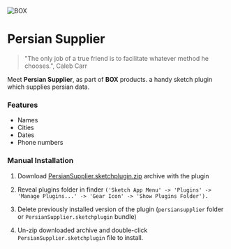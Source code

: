 ![BOX](http://s8.picofile.com/file/8340119850/box_header.png)

# Persian Supplier

> "The only job of a true friend is to facilitate whatever method he chooses.", Caleb Carr

Meet **Persian Supplier**, as part of **BOX** products. a handy sketch plugin which supplies persian data.

<h3>Features</h3>
<ul>
  <li>Names</li>
  <li>Cities</li>
  <li>Dates</li>
  <li>Phone numbers</li>
</ul>

<h3>Manual Installation</h3>

1. Download [PersianSupplier.sketchplugin.zip](https://github.com/hiradarshadi/PersianSupplier/releases/download/1.0/persiansupplier.sketchplugin.zip "here") archive with the plugin

2. Reveal plugins folder in finder `('Sketch App Menu' -> 'Plugins' -> 'Manage Plugins...' -> 'Gear Icon' -> 'Show Plugins Folder').`

3. Delete previously installed version of the plugin (`persiansupplier` folder or `PersianSupplier.sketchplugin` bundle)

4. Un-zip downloaded archive and double-click `PersianSupplier.sketchplugin` file to install.
